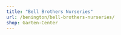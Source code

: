 ```yaml
---
title: "Bell Brothers Nurseries"
url: /benington/bell-brothers-nurseries/
shop: Garten-Center
---
```

